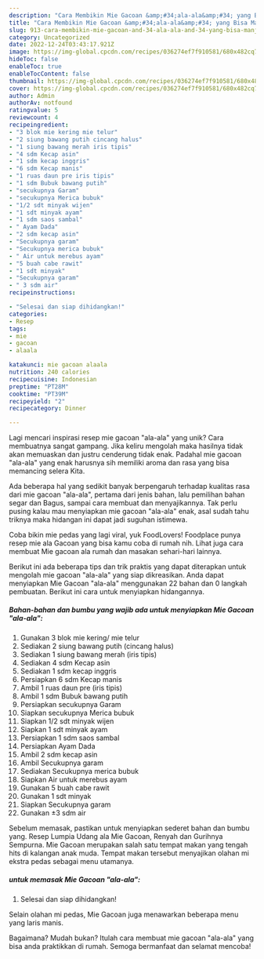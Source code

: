 ```yaml
---
description: "Cara Membikin Mie Gacoan &amp;#34;ala-ala&amp;#34; yang Bisa Manjain Lidah"
title: "Cara Membikin Mie Gacoan &amp;#34;ala-ala&amp;#34; yang Bisa Manjain Lidah"
slug: 913-cara-membikin-mie-gacoan-and-34-ala-ala-and-34-yang-bisa-manjain-lidah
category: Uncategorized
date: 2022-12-24T03:43:17.921Z
image: https://img-global.cpcdn.com/recipes/036274ef7f910581/680x482cq70/mie-gacoan-ala-ala-foto-resep-utama.jpg
hideToc: false
enableToc: true
enableTocContent: false
thumbnail: https://img-global.cpcdn.com/recipes/036274ef7f910581/680x482cq70/mie-gacoan-ala-ala-foto-resep-utama.jpg
cover: https://img-global.cpcdn.com/recipes/036274ef7f910581/680x482cq70/mie-gacoan-ala-ala-foto-resep-utama.jpg
author: Admin
authorAv: notfound
ratingvalue: 5
reviewcount: 4
recipeingredient:
- "3 blok mie kering mie telur"
- "2 siung bawang putih cincang halus"
- "1 siung bawang merah iris tipis"
- "4 sdm Kecap asin"
- "1 sdm kecap inggris"
- "6 sdm Kecap manis"
- "1 ruas daun pre iris tipis"
- "1 sdm Bubuk bawang putih"
- "secukupnya Garam"
- "secukupnya Merica bubuk"
- "1/2 sdt minyak wijen"
- "1 sdt minyak ayam"
- "1 sdm saos sambal"
- " Ayam Dada"
- "2 sdm kecap asin"
- "Secukupnya garam"
- "Secukupnya merica bubuk"
- " Air untuk merebus ayam"
- "5 buah cabe rawit"
- "1 sdt minyak"
- "Secukupnya garam"
- " 3 sdm air"
recipeinstructions:

- "Selesai dan siap dihidangkan!"
categories:
- Resep
tags:
- mie
- gacoan
- alaala

katakunci: mie gacoan alaala 
nutrition: 240 calories
recipecuisine: Indonesian
preptime: "PT28M"
cooktime: "PT39M"
recipeyield: "2"
recipecategory: Dinner

---
```





Lagi mencari inspirasi resep mie gacoan &#34;ala-ala&#34; yang unik? Cara membuatnya sangat gampang. Jika keliru mengolah maka hasilnya tidak akan memuaskan dan justru cenderung tidak enak. Padahal mie gacoan &#34;ala-ala&#34; yang enak harusnya sih memiliki aroma dan rasa yang bisa memancing selera Kita.





Ada beberapa hal yang sedikit banyak berpengaruh terhadap kualitas rasa dari mie gacoan &#34;ala-ala&#34;, pertama dari jenis bahan, lalu pemilihan bahan segar dan Bagus, sampai cara membuat dan menyajikannya. Tak perlu pusing kalau mau menyiapkan mie gacoan &#34;ala-ala&#34; enak,      asal sudah tahu triknya maka hidangan ini dapat jadi suguhan istimewa.














Coba bikin mie pedas yang lagi viral, yuk FoodLovers! Foodplace punya resep mie ala Gacoan yang bisa kamu coba di rumah nih. Lihat juga cara membuat Mie gacoan ala rumah dan masakan sehari-hari lainnya.






Berikut ini ada beberapa tips dan trik praktis yang dapat diterapkan untuk mengolah mie gacoan &#34;ala-ala&#34; yang siap dikreasikan. Anda dapat menyiapkan Mie Gacoan &#34;ala-ala&#34; menggunakan 22 bahan dan 0 langkah pembuatan. Berikut ini cara untuk menyiapkan hidangannya.

<!--inarticleads1-->

##### Bahan-bahan dan bumbu yang wajib ada untuk menyiapkan Mie Gacoan &#34;ala-ala&#34;:

1. Gunakan 3 blok mie kering/ mie telur
1. Sediakan 2 siung bawang putih (cincang halus)
1. Sediakan 1 siung bawang merah (iris tipis)
1. Sediakan 4 sdm Kecap asin
1. Sediakan 1 sdm kecap inggris
1. Persiapkan 6 sdm Kecap manis
1. Ambil 1 ruas daun pre (iris tipis)
1. Ambil 1 sdm Bubuk bawang putih
1. Persiapkan secukupnya Garam
1. Siapkan secukupnya Merica bubuk
1. Siapkan 1/2 sdt minyak wijen
1. Siapkan 1 sdt minyak ayam
1. Persiapkan 1 sdm saos sambal
1. Persiapkan  Ayam Dada
1. Ambil 2 sdm kecap asin
1. Ambil Secukupnya garam
1. Sediakan Secukupnya merica bubuk
1. Siapkan  Air untuk merebus ayam
1. Gunakan 5 buah cabe rawit
1. Gunakan 1 sdt minyak
1. Siapkan Secukupnya garam
1. Gunakan  ±3 sdm air


Sebelum memasak, pastikan untuk menyiapkan sederet bahan dan bumbu yang. Resep Lumpia Udang ala Mie Gacoan, Renyah dan Gurihnya Sempurna. Mie Gacoan merupakan salah satu tempat makan yang tengah hits di kalangan anak muda. Tempat makan tersebut menyajikan olahan mi ekstra pedas sebagai menu utamanya. 

<!--inarticleads2-->

#####  untuk memasak Mie Gacoan &#34;ala-ala&#34;:


1. Selesai dan siap dihidangkan!

Selain olahan mi pedas, Mie Gacoan juga menawarkan beberapa menu yang laris manis. 

Bagaimana? Mudah bukan? Itulah cara membuat mie gacoan &#34;ala-ala&#34; yang bisa anda praktikkan di rumah. Semoga bermanfaat dan selamat mencoba!
